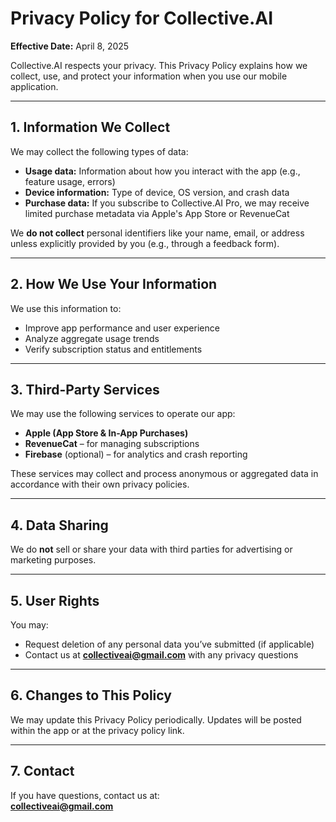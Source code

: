 # Privacy Policy for Collective.AI

**Effective Date:** April 8, 2025

Collective.AI respects your privacy. This Privacy Policy explains how we collect, use, and protect your information when you use our mobile application.

---

## 1. Information We Collect

We may collect the following types of data:

- **Usage data:** Information about how you interact with the app (e.g., feature usage, errors)
- **Device information:** Type of device, OS version, and crash data
- **Purchase data:** If you subscribe to Collective.AI Pro, we may receive limited purchase metadata via Apple's App Store or RevenueCat

We **do not collect** personal identifiers like your name, email, or address unless explicitly provided by you (e.g., through a feedback form).

---

## 2. How We Use Your Information

We use this information to:

- Improve app performance and user experience
- Analyze aggregate usage trends
- Verify subscription status and entitlements

---

## 3. Third-Party Services

We may use the following services to operate our app:

- **Apple (App Store & In-App Purchases)**
- **RevenueCat** – for managing subscriptions
- **Firebase** (optional) – for analytics and crash reporting

These services may collect and process anonymous or aggregated data in accordance with their own privacy policies.

---

## 4. Data Sharing

We do **not** sell or share your data with third parties for advertising or marketing purposes.

---

## 5. User Rights

You may:

- Request deletion of any personal data you’ve submitted (if applicable)
- Contact us at **collectiveai@gmail.com** with any privacy questions

---

## 6. Changes to This Policy

We may update this Privacy Policy periodically. Updates will be posted within the app or at the privacy policy link.

---

## 7. Contact

If you have questions, contact us at:  
**collectiveai@gmail.com**

